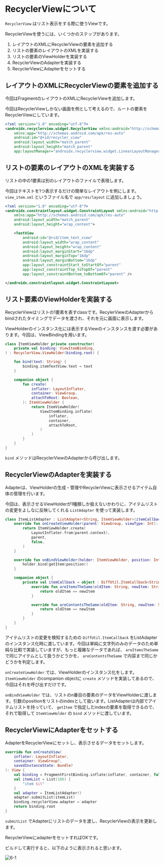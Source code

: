 # RecyclerViewについて

`RecyclerView` はリスト表示をする際に使うViewです。

RecyclerViewを使うには、いくつかのステップがあります。

1. レイアウトのXMLにRecyclerViewの要素を追加する
2. リストの要素のレイアウトのXMLを実装する
3. リストの要素のViewHolderを実装する
4. RecyclerViewのAdapterを実装する
5. RecyclerViewにAdapterをセットする

## レイアウトのXMLにRecyclerViewの要素を追加する

今回はFragmentのレイアウトのXMLにRecyclerViewを追加します。

今回はRecyclerViewしかない画面を例として考えるので、ルートの要素をRecyclerViewにしています。

```xml
<?xml version="1.0" encoding="utf-8"?>
<androidx.recyclerview.widget.RecyclerView xmlns:android="http://schemas.android.com/apk/res/android"
    xmlns:app="http://schemas.android.com/apk/res-auto"
    android:id="@+id/recycler_view"
    android:layout_width="match_parent"
    android:layout_height="match_parent"
    app:layoutManager="androidx.recyclerview.widget.LinearLayoutManager" />
```

## リストの要素のレイアウトのXMLを実装する

リストの中の1要素は別のレイアウトのファイルで表現します。

今回はテキストを1つ表示するだけの簡単なレイアウトを例にします。 `view_item.xml` というファイル名で `app/res/layout` に追加しましょう。

```xml
<?xml version="1.0" encoding="utf-8"?>
<androidx.constraintlayout.widget.ConstraintLayout xmlns:android="http://schemas.android.com/apk/res/android"
    xmlns:app="http://schemas.android.com/apk/res-auto"
    android:layout_width="match_parent"
    android:layout_height="wrap_content">

    <TextView
        android:id="@+id/item_text_view"
        android:layout_width="wrap_content"
        android:layout_height="wrap_content"
        android:layout_marginStart="16dp"
        android:layout_marginTop="16dp"
        android:layout_marginBottom="16dp"
        app:layout_constraintStart_toStartOf="parent"
        app:layout_constraintTop_toTopOf="parent"
        app:layout_constraintBottom_toBottomOf="parent" />

</androidx.constraintlayout.widget.ConstraintLayout>
```

## リスト要素のViewHolderを実装する

RecyclerViewはリストの1要素を表すclassです。RecylerViewのAdapterからbindされたタイミングでデータを渡され、それを元に画面に表示します。

ViewHolderのインスタンス化には表示するViewのインスタンスを渡す必要があります。今回は、ViewBindingを用います。

```kotlin
class ItemViewHolder private constructor(
    private val binding: ViewItemBinding,
) : RecyclerView.ViewHolder(binding.root) {

    fun bind(text: String) {
        binding.itemTextView.text = text
    }

    companion object {
        fun create(
            inflater: LayoutInflater,
            container: ViewGroup,
            attachToRoot: Boolean,
        ): ItemViewHolder {
            return ItemViewHolder(
                ViewItemBinding.inflate(
                    inflater,
                    container,
                    attachToRoot,
                )
            )
        }
    }
}
```

`bind` メソッドはRecyclerViewのAdapterから呼び出します。

## RecyclerViewのAdapterを実装する

Adapterは、ViewHolderの生成・管理やRecyclerViewに表示させるアイテム自体の管理を行います。

今回は、表示させるViewHolderが1種類しか扱えないかわりに、アイテムリストの変更をよしなに反映してくれる `ListAdapter` を使って実装します。

```kotlin
class ItemListAdapter : ListAdapter<String, ItemViewHolder>(itemCallback) {
    override fun onCreateViewHolder(parent: ViewGroup, viewType: Int): ItemViewHolder {
        return ItemViewHolder.create(
            LayoutInflater.from(parent.context),
            parent,
            false,
        )
    }

    override fun onBindViewHolder(holder: ItemViewHolder, position: Int) {
        holder.bind(getItem(position))
    }

    companion object {
        private val itemCallback = object : DiffUtil.ItemCallback<String>() {
            override fun areItemsTheSame(oldItem: String, newItem: String): Boolean {
                return oldItem == newItem
            }

            override fun areContentsTheSame(oldItem: String, newItem: String): Boolean {
                return oldItem == newItem
            }
        }
    }
}
```

アイテムリストの変更を検知するための `DiffUtil.ItemCallback` をListAdapterのインスタンス化時に渡しています。今回は単純に文字列のみのデータのため単純な比較で実装していますが、もっと複雑なデータであれば、 `areItemsTheSame` で同じアイテムとして扱うかどうかを、 `areContentsTheSame` で内容まで同じかどうかを判定します。

`onCreateViewHolder` では、ViewHolderのインスタンス化をします。 `ItemViewHolder` のcompanion objectに `create` メソッドを実装してあるので、今回はそれを呼び出すだけです。

`onBindViewHolder` では、リストのn番目の要素のデータをViewHolderに渡します。引数のpositionをリストのindexとして扱います。ListAdapterは内部でアイテムリストを持っていて、 `getItem` で指定したindexの要素を取得できるので、それで取得して `ItemViewHolder` の `bind` メソッドに渡しています。

## RecyclerViewにAdapterをセットする

AdapterをRecyclerViewにセットし、表示させるデータをセットします。

```kotlin
override fun onCreateView(
    inflater: LayoutInflater,
    container: ViewGroup?,
    savedInstanceState: Bundle?
): View {
    val binding = FragmentFirstBinding.inflate(inflater, container, false)
    val itemList = List(100) {
        "item $it"
    }
    val adapter = ItemListAdapter()
    adapter.submitList(itemList)
    binding.recyclerView.adapter = adapter
    return binding.root
}
```

`submitList` でAdapterにリストのデータを渡し、RecyclerViewの表示を更新します。

RecyclerViewにadapterをセットすればOKです。

ビルドして実行すると、以下のように表示されると思います。

![6-1](image/6-1.png)
